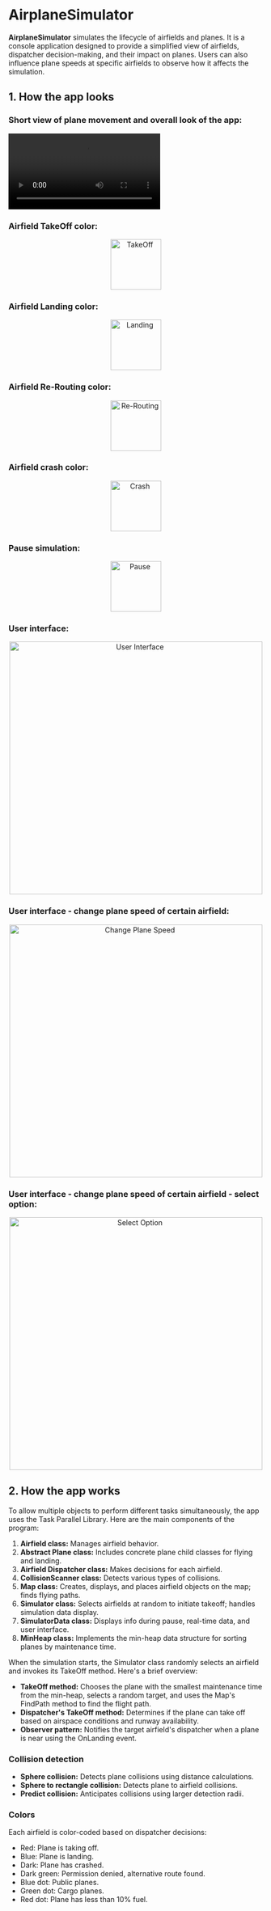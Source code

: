 # AirplaneSimulator

**AirplaneSimulator** simulates the lifecycle of airfields and planes. It is a console application designed to provide a simplified view of airfields, dispatcher decision-making, and their impact on planes. Users can also influence plane speeds at specific airfields to observe how it affects the simulation.

## 1. How the app looks

### Short view of plane movement and overall look of the app:

![Short view](https://user-images.githubusercontent.com/97282923/185492810-b2045db1-3737-47f3-8f08-9754d5a91fcd.mp4)

### Airfield TakeOff color:
<div style="text-align: center;">
  <img src="https://user-images.githubusercontent.com/97282923/185493440-bff55f3f-b76a-4e77-95ac-af7d27512b70.png" alt="TakeOff" width="100">
</div>

### Airfield Landing color:
<div style="text-align: center;">
  <img src="https://user-images.githubusercontent.com/97282923/185493765-ff88be98-5fc4-4c0d-bc82-482d8c6932ce.png" alt="Landing" width="100">
</div>

### Airfield Re-Routing color:
<div style="text-align: center;">
  <img src="https://user-images.githubusercontent.com/97282923/185493646-29ffa751-5e16-45b4-9ba5-e0ef0adfacc7.png" alt="Re-Routing" width="100">
</div>

### Airfield crash color:
<div style="text-align: center;">
  <img src="https://user-images.githubusercontent.com/97282923/185494159-6af2c49c-2d05-4788-b2a7-191bd90bc0aa.png" alt="Crash" width="100">
</div>

### Pause simulation:
<div style="text-align: center;">
  <img src="https://user-images.githubusercontent.com/97282923/185498047-fc9464c6-2245-4057-813e-9870565f00f5.png" alt="Pause" width="100">
</div>

### User interface:
<div style="text-align: center;">
  <img src="https://user-images.githubusercontent.com/97282923/185498261-7582f1af-a301-4b53-a4b6-5a9fb7437fec.png" alt="User Interface" width="500">
</div>

### User interface - change plane speed of certain airfield:
<div style="text-align: center;">
  <img src="https://user-images.githubusercontent.com/97282923/185498355-f6835a0c-c9b0-4baf-8577-aa05e2ccf41c.png" alt="Change Plane Speed" width="500">
</div>

### User interface - change plane speed of certain airfield - select option:
<div style="text-align: center;">
  <img src="https://user-images.githubusercontent.com/97282923/185498619-838f55bc-50a1-4ad5-a651-bcdf83be5340.png" alt="Select Option" width="500">
</div>

## 2. How the app works

To allow multiple objects to perform different tasks simultaneously, the app uses the Task Parallel Library. Here are the main components of the program:

1. **Airfield class:** Manages airfield behavior.
2. **Abstract Plane class:** Includes concrete plane child classes for flying and landing.
3. **Airfield Dispatcher class:** Makes decisions for each airfield.
4. **CollisionScanner class:** Detects various types of collisions.
5. **Map class:** Creates, displays, and places airfield objects on the map; finds flying paths.
6. **Simulator class:** Selects airfields at random to initiate takeoff; handles simulation data display.
7. **SimulatorData class:** Displays info during pause, real-time data, and user interface.
8. **MinHeap class:** Implements the min-heap data structure for sorting planes by maintenance time.

When the simulation starts, the Simulator class randomly selects an airfield and invokes its TakeOff method. Here's a brief overview:

- **TakeOff method:** Chooses the plane with the smallest maintenance time from the min-heap, selects a random target, and uses the Map's FindPath method to find the flight path.
- **Dispatcher's TakeOff method:** Determines if the plane can take off based on airspace conditions and runway availability.
- **Observer pattern:** Notifies the target airfield's dispatcher when a plane is near using the OnLanding event.

### Collision detection

- **Sphere collision:** Detects plane collisions using distance calculations.
- **Sphere to rectangle collision:** Detects plane to airfield collisions.
- **Predict collision:** Anticipates collisions using larger detection radii.

### Colors

Each airfield is color-coded based on dispatcher decisions:

- Red: Plane is taking off.
- Blue: Plane is landing.
- Dark: Plane has crashed.
- Dark green: Permission denied, alternative route found.
- Blue dot: Public planes.
- Green dot: Cargo planes.
- Red dot: Plane has less than 10% fuel.
















